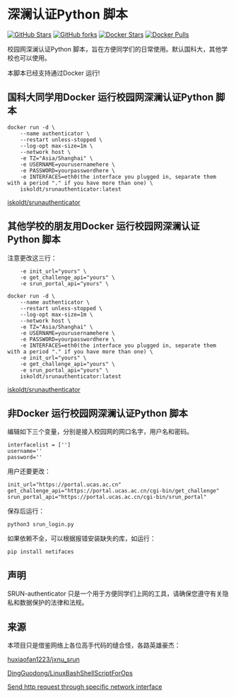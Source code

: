 # 深澜认证Python 脚本

[![GitHub Stars](https://img.shields.io/github/stars/iskoldt-X/SRUN-authenticator.svg?style=flat-square&label=Stars&logo=github)](https://github.com/iskoldt-X/SRUN-authenticator/stargazers)
[![GitHub forks](https://img.shields.io/github/forks/iskoldt-X/SRUN-authenticator.svg?style=flat-square&label=Forks&logo=github)](https://github.com/iskoldt-X/SRUN-authenticator/fork)
[![Docker Stars](https://img.shields.io/docker/stars/iskoldt/lnmp.svg?style=flat-square&label=Stars&logo=docker)](https://hub.docker.com/r/iskoldt/srunauthenticator)
[![Docker Pulls](https://img.shields.io/docker/pulls/iskoldt/lnmp.svg?style=flat-square&label=Pulls&logo=docker&color=orange)](https://hub.docker.com/r/iskoldt/srunauthenticator)



校园网深澜认证Python 脚本，旨在方便同学们的日常使用。默认国科大，其他学校也可以使用。

本脚本已经支持通过Docker 运行!

## 国科大同学用Docker 运行校园网深澜认证Python 脚本

```
docker run -d \
    --name authenticator \
    --restart unless-stopped \
    --log-opt max-size=1m \
    --network host \
    -e TZ="Asia/Shanghai" \
    -e USERNAME=yourusernamehere \
    -e PASSWORD=yourpasswordhere \
    -e INTERFACES=eth0(the interface you plugged in, separate them with a period "." if you have more than one) \
    iskoldt/srunauthenticator:latest
```

[iskoldt/srunauthenticator](https://hub.docker.com/r/iskoldt/srunauthenticator)

## 其他学校的朋友用Docker 运行校园网深澜认证Python 脚本

注意更改这三行：

```
    -e init_url="yours" \
    -e get_challenge_api="yours" \
    -e srun_portal_api="yours" \
```

```
docker run -d \
    --name authenticator \
    --restart unless-stopped \
    --log-opt max-size=1m \
    --network host \
    -e TZ="Asia/Shanghai" \
    -e USERNAME=yourusernamehere \
    -e PASSWORD=yourpasswordhere \
    -e INTERFACES=eth0(the interface you plugged in, separate them with a period "." if you have more than one) \
    -e init_url="yours" \
    -e get_challenge_api="yours" \
    -e srun_portal_api="yours" \
    iskoldt/srunauthenticator:latest
```

[iskoldt/srunauthenticator](https://hub.docker.com/r/iskoldt/srunauthenticator)

## 非Docker 运行校园网深澜认证Python 脚本

编辑如下三个变量，分别是接入校园网的网口名字，用户名和密码。

```
interfacelist = ['']
username=''
password=''
```

用户还要更改：

```
init_url="https://portal.ucas.ac.cn"
get_challenge_api="https://portal.ucas.ac.cn/cgi-bin/get_challenge"
srun_portal_api="https://portal.ucas.ac.cn/cgi-bin/srun_portal"
```

保存后运行：

```
python3 srun_login.py
```

如果依赖不全，可以根据报错安装缺失的库，如运行：
```
pip install netifaces
```

## 声明

SRUN-authenticator 只是一个用于方便同学们上网的工具，请确保您遵守有关隐私和数据保护的法律和法规。


## 来源
本项目只是借鉴网络上各位高手代码的缝合怪，各路英雄豪杰：

[huxiaofan1223/jxnu_srun](https://github.com/huxiaofan1223/jxnu_srun)

[DingGuodong/LinuxBashShellScriptForOps](https://github.com/DingGuodong/LinuxBashShellScriptForOps/blob/master/projects/WindowsSystemOps/Network/getNetworkStatus.py)

[Send http request through specific network interface](https://stackoverflow.com/questions/48996494/send-http-request-through-specific-network-interface)

